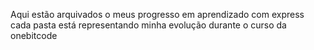 Aqui estão arquivados o meus progresso em aprendizado com express
cada pasta está representando minha evolução durante o curso da onebitcode